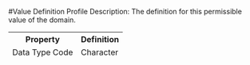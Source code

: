 #Value Definition Profile
Description: The definition for this permissible value of the domain.<table><thead><tr><th scope='col'>Property</th><th scope='col'>Definition</th></tr><tr><td>Data Type Code</td><td>Character</td></table>